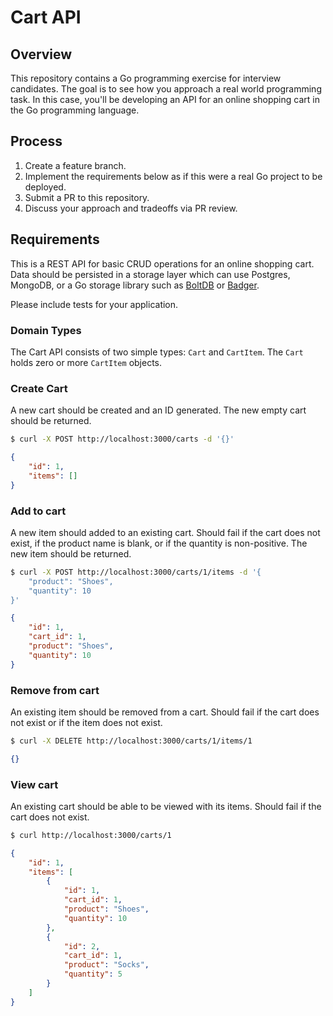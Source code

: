 
Cart API
========

## Overview

This repository contains a Go programming exercise for interview candidates. The
goal is to see how you approach a real world programming task. In this case,
you'll be developing an API for an online shopping cart in the Go programming language.


## Process

1. Create a feature branch.
2. Implement the requirements below as if this were a real Go project to be deployed.
3. Submit a PR to this repository.
4. Discuss your approach and tradeoffs via PR review.


## Requirements

This is a REST API for basic CRUD operations for an online shopping cart. Data
should be persisted in a storage layer which can use Postgres, MongoDB, or a Go
storage library such as [BoltDB](https://github.com/boltdb/bolt) or
[Badger](https://github.com/dgraph-io/badger).

Please include tests for your application.

### Domain Types

The Cart API consists of two simple types: `Cart` and `CartItem`. The `Cart`
holds zero or more `CartItem` objects.


### Create Cart

A new cart should be created and an ID generated. The new empty cart should be returned.

```sh
$ curl -X POST http://localhost:3000/carts -d '{}'
```

```json
{
	"id": 1,
	"items": []
}
```

### Add to cart

A new item should added to an existing cart. Should fail if the cart does not
exist, if the product name is blank, or if the quantity is non-positive. The
new item should be returned.

```sh
$ curl -X POST http://localhost:3000/carts/1/items -d '{
	"product": "Shoes",
	"quantity": 10
}'
```

```json
{
	"id": 1,
	"cart_id": 1,
	"product": "Shoes",
	"quantity": 10
}
```

### Remove from cart

An existing item should be removed from a cart. Should fail if the cart does not
exist or if the item does not exist.

```sh
$ curl -X DELETE http://localhost:3000/carts/1/items/1
```

```json
{}
```


### View cart

An existing cart should be able to be viewed with its items. Should fail if the
cart does not exist.

```sh
$ curl http://localhost:3000/carts/1
```

```json
{
	"id": 1,
	"items": [
		{
			"id": 1,
			"cart_id": 1,
			"product": "Shoes",
			"quantity": 10
		},
		{
			"id": 2,
			"cart_id": 1,
			"product": "Socks",
			"quantity": 5
		}
	]
}
```

